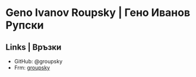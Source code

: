 # Geno Ivanov Roupsky | Гено Иванов Рупски

## Links | Връзки

* GitHub: @groupsky
* Frm: [groupsky](http://frm.hackafe.org/users/groupsky)
